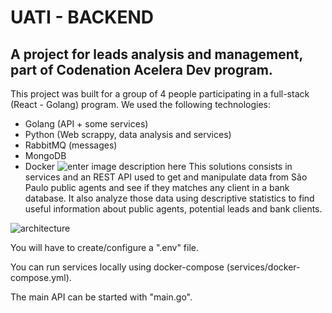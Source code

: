 # UATI - BACKEND
## A project for leads analysis and management, part of Codenation Acelera Dev program.


This project was built for a group of 4 people participating in a full-stack (React - Golang) program.
We used the following technologies:

 - Golang (API + some services)
 - Python (Web scrappy, data analysis and services)
 - RabbitMQ (messages)
 - MongoDB
 - Docker
![enter image description here](https://i.ibb.co/ScyZ7yp/tec.png)
This solutions consists in services and an REST API used to get and manipulate data from São Paulo public agents and see if they matches any client in a bank database. It also analyze those data using descriptive statistics to find useful information about public agents, potential leads and bank clients.

![architecture](https://i.ibb.co/Y3ZN0ts/arct.png)

You will have to create/configure a ".env" file.
 
You can run services locally using docker-compose (services/docker-compose.yml).

The main API can be started with "main.go".

